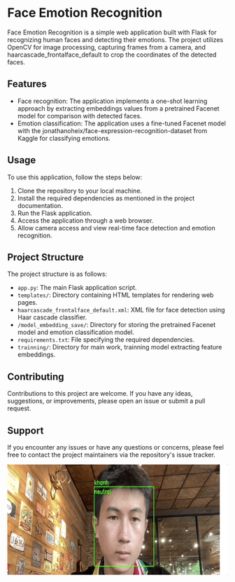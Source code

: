 # Face Emotion Recognition

Face Emotion Recognition is a simple web application built with Flask for recognizing human faces and detecting their emotions. The project utilizes OpenCV for image processing, capturing frames from a camera, and haarcascade_frontalface_default to crop the coordinates of the detected faces.

## Features

- Face recognition: The application implements a one-shot learning approach by extracting embeddings values from a pretrained Facenet model for comparison with detected faces.
- Emotion classification: The application uses a fine-tuned Facenet model with the jonathanoheix/face-expression-recognition-dataset from Kaggle for classifying emotions.

## Usage

To use this application, follow the steps below:

1. Clone the repository to your local machine.
2. Install the required dependencies as mentioned in the project documentation.
3. Run the Flask application.
4. Access the application through a web browser.
5. Allow camera access and view real-time face detection and emotion recognition.

## Project Structure

The project structure is as follows:

- `app.py`: The main Flask application script.
- `templates/`: Directory containing HTML templates for rendering web pages.
- `haarcascade_frontalface_default.xml`: XML file for face detection using Haar cascade classifier.
- `/model_embedding_save/`: Directory for storing the pretrained Facenet model and emotion classification model.
- `requirements.txt`: File specifying the required dependencies.
- `trainning/`: Directory for main work, trainning model extracting feature embeddings.

## Contributing

Contributions to this project are welcome. If you have any ideas, suggestions, or improvements, please open an issue or submit a pull request.

## Support

If you encounter any issues or have any questions or concerns, please feel free to contact the project maintainers via the repository's issue tracker.



![Alt Text](https://github.com/khanhvovan2002/face-emotion-regconition_/blob/main/OKE.gif)
